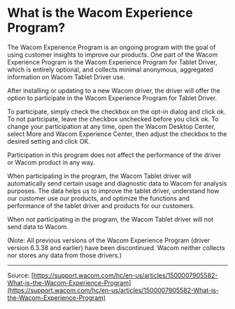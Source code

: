 # What is the Wacom Experience Program?

The Wacom Experience Program is an ongoing program with the goal of using customer insights to improve our products. One part of the Wacom Experience Program is the Wacom Experience Program for Tablet Driver, which is entirely optional, and collects minimal anonymous, aggregated information on Wacom Tablet Driver use.


After installing or updating to a new Wacom driver, the driver will offer the option to participate in the Wacom Experience Program for Tablet Driver.

To participate, simply check the checkbox on the opt-in dialog and click ok.
To not participate, leave the checkbox unchecked before you click ok.
To change your participation at any time, open the Wacom Desktop Center, select More and Wacom Experience Center, then adjust the checkbox to the desired setting and click OK.



Participation in this program does not affect the performance of the driver or Wacom product in any way.


When participating in the program, the Wacom Tablet driver will automatically send certain usage and diagnostic data to Wacom for analysis purposes. The data helps us to improve the tablet driver, understand how our customer use our products, and optimize the functions and performance of the tablet driver and products for our customers.


When not participating in the program, the Wacom Tablet driver will not send data to Wacom.


(Note: All previous versions of the Wacom Experience Program (driver version 6.3.38 and earlier) have been discontinued. Wacom neither collects nor stores any data from those drivers.)

---
Source: [https://support.wacom.com/hc/en-us/articles/1500007905582-What-is-the-Wacom-Experience-Program](https://support.wacom.com/hc/en-us/articles/1500007905582-What-is-the-Wacom-Experience-Program)
